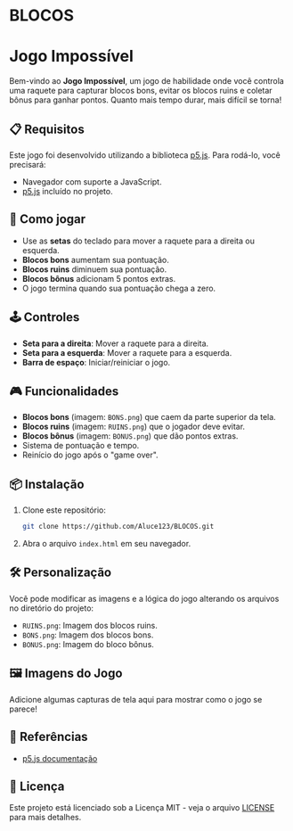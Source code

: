 # BLOCOS
# Jogo Impossível

Bem-vindo ao **Jogo Impossível**, um jogo de habilidade onde você controla uma raquete para capturar blocos bons, evitar os blocos ruins e coletar bônus para ganhar pontos. Quanto mais tempo durar, mais difícil se torna!

## 📋 Requisitos

Este jogo foi desenvolvido utilizando a biblioteca [p5.js](https://p5js.org/). Para rodá-lo, você precisará:

- Navegador com suporte a JavaScript.
- [p5.js](https://p5js.org/) incluído no projeto.

## 🚀 Como jogar

- Use as **setas** do teclado para mover a raquete para a direita ou esquerda.
- **Blocos bons** aumentam sua pontuação.
- **Blocos ruins** diminuem sua pontuação.
- **Blocos bônus** adicionam 5 pontos extras.
- O jogo termina quando sua pontuação chega a zero.

## 🕹️ Controles

- **Seta para a direita**: Mover a raquete para a direita.
- **Seta para a esquerda**: Mover a raquete para a esquerda.
- **Barra de espaço**: Iniciar/reiniciar o jogo.

## 🎮 Funcionalidades

- **Blocos bons** (imagem: `BONS.png`) que caem da parte superior da tela.
- **Blocos ruins** (imagem: `RUINS.png`) que o jogador deve evitar.
- **Blocos bônus** (imagem: `BONUS.png`) que dão pontos extras.
- Sistema de pontuação e tempo.
- Reinício do jogo após o "game over".

## 📦 Instalação

1. Clone este repositório:
    ```bash
    git clone https://github.com/Aluce123/BLOCOS.git
    ```

2. Abra o arquivo `index.html` em seu navegador.

## 🛠️ Personalização

Você pode modificar as imagens e a lógica do jogo alterando os arquivos no diretório do projeto:

- `RUINS.png`: Imagem dos blocos ruins.
- `BONS.png`: Imagem dos blocos bons.
- `BONUS.png`: Imagem do bloco bônus.

## 🖼️ Imagens do Jogo

Adicione algumas capturas de tela aqui para mostrar como o jogo se parece!

## 🔗 Referências

- [p5.js documentação](https://p5js.org/reference/)

## 📄 Licença

Este projeto está licenciado sob a Licença MIT - veja o arquivo [LICENSE](LICENSE) para mais detalhes.
